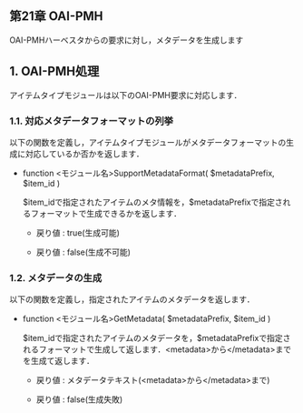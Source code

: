  <body>

 <div id="page">

 <div xmlns="http://www.w3.org/1999/xhtml" class="navheader">

 </div>

 <div xmlns="http://www.w3.org/1999/xhtml" class="chapter" lang="ja" id="oaipmh" xml:lang="ja">

 <div xmlns="" class="titlepage">

 <div>

 <div>

 <h2 xmlns="http://www.w3.org/1999/xhtml" class="title"><a id="oaipmh"></a>第21章 OAI-PMH</h2>

 </div>

 </div>

 </div>

 <p>OAI-PMHハーベスタからの要求に対し，メタデータを生成します</p>

 <div class="section" lang="ja" xml:lang="ja">

 <div xmlns="" class="titlepage">

 <div>

 <div>

 <h2 xmlns="http://www.w3.org/1999/xhtml" class="title" style="clear: both"><a id="OAI-PMH.abstract"></a>1. OAI-PMH処理</h2>

 </div>

 </div>

 </div>

 <p>アイテムタイプモジュールは以下のOAI-PMH要求に対応します．</p>

 <div class="section" lang="ja" xml:lang="ja">

 <div xmlns="" class="titlepage">

 <div>

 <div>

 <h3 xmlns="http://www.w3.org/1999/xhtml" class="title"><a id="OAI-PMH.SupportMetadataFormat"></a>1.1. 対応メタデータフォーマットの列挙</h3>

 </div>

 </div>

 </div>

 <p>以下の関数を定義し，アイテムタイプモジュールがメタデータフォーマットの生成に対応しているか否かを返します．</p>

 <div class="itemizedlist">

 <ul type="disc">

 <li>

 <p>function &lt;モジュール名&gt;SupportMetadataFormat( $metadataPrefix, $item_id )</p>

 <p>$item_idで指定されたアイテムのメタ情報を，$metadataPrefixで指定されるフォーマットで生成できるかを返します．</p>

 <div class="itemizedlist">

 <ul type="circle">

 <li>

 <p>戻り値 : true(生成可能)</p>

 </li>

 <li>

 <p>戻り値 : false(生成不可能)</p>

 </li>

 </ul>

 </div>

 </li>

 </ul>

 </div>

 </div>

 <div class="section" lang="ja" xml:lang="ja">

 <div xmlns="" class="titlepage">

 <div>

 <div>

 <h3 xmlns="http://www.w3.org/1999/xhtml" class="title"><a id="OAI-PMH.GetMetadata"></a>1.2. メタデータの生成</h3>

 </div>

 </div>

 </div>

 <p>以下の関数を定義し，指定されたアイテムのメタデータを返します．</p>

 <div class="itemizedlist">

 <ul type="disc">

 <li>

 <p>function &lt;モジュール名&gt;GetMetadata( $metadataPrefix, $item_id )</p>

 <p>$item_idで指定されたアイテムのメタデータを，$metadataPrefixで指定されるフォーマットで生成して返します．&lt;metadata&gt;から&lt;/metadata&gt;までを生成て返します．</p>

 <div class="itemizedlist">

 <ul type="circle">

 <li>

 <p>戻り値 : メタデータテキスト(&lt;metadata&gt;から&lt;/metadata&gt;まで)</p>

 </li>

 <li>

 <p>戻り値 : false(生成失敗)</p>

 </li>

 </ul>

 </div>

 </li>

 </ul>

 </div>

 </div>

 </div>

 </div>

 <div xmlns="http://www.w3.org/1999/xhtml" class="navfooter">


 </div>

 </div>

 </body>


